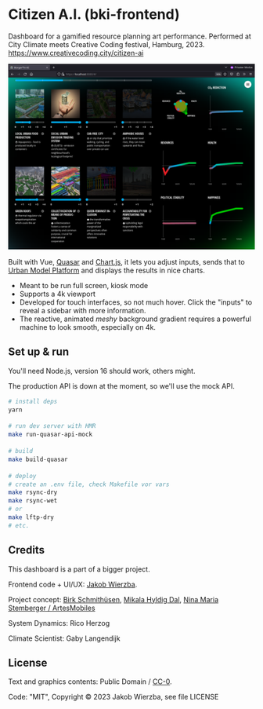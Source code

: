 # Citizen A.I. (bki-frontend)

Dashboard for a gamified resource planning art performance.
Performed at City Climate meets Creative Coding festival, Hamburg, 2023.
<https://www.creativecoding.city/citizen-ai>

![Screenshot of the interface](./bki-frontend-screenshot.png)

Built with Vue, [Quasar](https://v1.quasar.dev/) and [Chart.js](https://www.chartjs.org/), it lets you adjust inputs, sends that to [Urban Model Platform](https://github.com/citysciencelab/urban-model-platform) and displays the results in nice charts.

* Meant to be run full screen, kiosk mode
* Supports a 4k viewport
* Developed for touch interfaces, so not much hover.
  Click the "inputs" to reveal a sidebar with more information.
* The reactive, animated *meshy* background gradient
  requires a powerful machine to look smooth,
  especially on 4k.

## Set up & run

You'll need Node.js, version 16 should work, others might.

The production API is down at the moment, so we'll use the mock API.

```bash
# install deps
yarn

# run dev server with HMR
make run-quasar-api-mock

# build
make build-quasar

# deploy
# create an .env file, check Makefile vor vars
make rsync-dry
make rsync-wet
# or
make lftp-dry
# etc.
```

## Credits

This dashboard is a part of a bigger project.

Frontend code + UI/UX: [Jakob Wierzba](http://jakobwierzba.de/).

Project concept:
[Birk Schmithüsen](https://birkschmithuesen.com),
[Mikala Hyldig Dal](https://cargocollective.com/mikala-hyldig-dal),
[Nina Maria Stemberger / ArtesMobiles](https://artesmobiles.art)

System Dynamics: Rico Herzog

Climate Scientist: Gaby Langendijk

## License

Text and graphics contents: Public Domain / [CC-0](https://creativecommons.org/public-domain/cc0/).

Code: "MIT", Copyright © 2023 Jakob Wierzba, see file LICENSE
